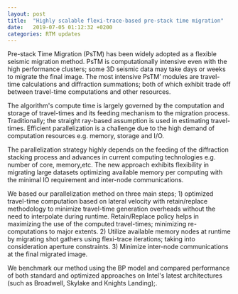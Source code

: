 ```yaml
---
layout: post
title:  "Highly scalable flexi-trace-based pre-stack time migration"
date:   2019-07-05 01:12:32 +0200
categories: RTM updates
---
```

Pre-stack Time Migration (PsTM) has been widely adopted as a flexible seismic migration method. PsTM is computationally intensive even with the high performance clusters; some 3D seismic data may take days or weeks to migrate the final image. The most intensive PsTM’ modules are travel-time calculations and diffraction summations; both of which exhibit trade off between travel-time computations and other resources.

The algorithm's compute time is largely governed by the computation and storage of travel-times and its feeding mechanism to the migration process. Traditionally; the straight ray-based assumption is used in estimating travel-times. Efficient parallelization is a challenge due to the high demand of computation resources e.g. memory, storage and I/O.

The parallelization strategy highly depends on the feeding of the diffraction stacking process and advances in current computing technologies e.g. number of core, memory,etc. The new approach exhibits flexibility in migrating large datasets optimizing available memory per computing with the minimal IO requirement and inter-node communications. 

We based our parallelization method on three main steps; 1) optimized travel-time computation based on lateral velocity with retain/replace methodology to minimize travel-time generation overheads without the need to interpolate during runtime. Retain/Replace policy helps in maximizing the use of the computed travel-times; minimizing re-computations to major extents. 2) Utilize available memory nodes at runtime by migrating shot gathers using flexi-trace iterations; taking into consideration aperture constraints. 3) Minimize inter-node communications at the final migrated image.

We benchmark our method using the BP model and compared performance of both standard and optimized approaches on Intel's latest architectures (such as Broadwell, Skylake and Knights Landing);.
